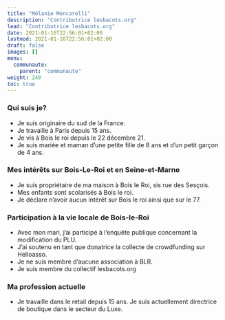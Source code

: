 ```yaml
---
title: "Mélanie Mencarelli"
description: "Contributrice lesbacots.org"
lead: "Contributrice lesbacots.org"
date: 2021-01-16T22:56:01+02:00
lastmod: 2021-01-16T22:56:01+02:00
draft: false
images: []
menu:
  communaute:
    parent: "communaute"
weight: 240
toc: true
---
```


### Qui suis je?

- Je suis originaire du sud de la France.
- Je travaille à Paris depuis 15 ans.
- Je vis à Bois le roi depuis le 22 décembre 21.
- Je suis mariée et maman d’une petite fille de 8 ans et d’un petit garçon de 4 ans.

### Mes intérêts sur Bois-Le-Roi et en Seine-et-Marne

- Je suis propriétaire de ma maison à  Bois le Roi, sis rue des Sesçois.
- Mes enfants sont scolarisés à Bois le roi.
- Je déclare n’avoir aucun intérêt sur Bois le roi ainsi que sur le 77.

### Participation à la vie locale de Bois-le-Roi

- Avec mon mari, j’ai participé à l’enquête publique concernant la modification du PLU.
- J’ai soutenu en tant que donatrice la collecte de crowdfunding sur Helloasso.
- Je ne suis membre d’aucune association à BLR.
- Je suis membre du collectif lesbacots.org

### Ma profession actuelle

- Je travaille dans le retail depuis 15 ans. Je suis actuellement directrice de boutique dans le secteur du Luxe.
